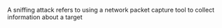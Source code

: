 A sniffing attack refers to using a network packet capture tool to collect information about a target
